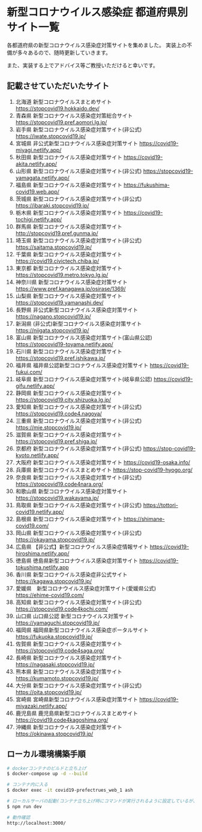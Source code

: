 # 新型コロナウイルス感染症 都道府県別サイト一覧

各都道府県の新型コロナウイルス感染症対策サイトを集めました。
実装上の不備が多々あるので、随時更新していきます。

また、実装する上でアドバイス等ご教授いただけると幸いです。

## 記載させていただいたサイト
1. 北海道 新型コロナウイルスまとめサイト https://stopcovid19.hokkaido.dev/
2. 青森県 新型コロナウイルス感染症対策総合サイト https://stopcovid19.pref.aomori.lg.jp/
3. 岩手県 新型コロナウイルス感染症対策サイト(非公式) https://iwate.stopcovid19.jp/
4. 宮城県 非公式新型コロナウイルス感染症対策サイト https://covid19-miyagi.netlify.app/
5. 秋田県 新型コロナウイルス感染症対策サイト https://covid19-akita.netlify.app/
6. 山形県 新型コロナウイルス感染症対策サイト(非公式) https://stopcovid19-yamagata.netlify.app/
7. 福島県 新型コロナウイルス感染症対策サイト https://fukushima-covid19.web.app/
8. 茨城県 新型コロナウイルス感染症対策サイト(非公式) https://ibaraki.stopcovid19.jp/
9. 栃木県 新型コロナウイルス感染症対策サイト https://covid19-tochigi.netlify.app/
10. 群馬県 新型コロナウイルス感染症対策サイト http://stopcovid19.pref.gunma.jp/
11. 埼玉県 新型コロナウイルス感染症対策サイト(非公式) https://saitama.stopcovid19.jp/
12. 千葉県 新型コロナウイルス感染症対策サイト https://covid19.civictech.chiba.jp/
13. 東京都 新型コロナウイルス感染症対策サイト https://stopcovid19.metro.tokyo.lg.jp/
14. 神奈川県 新型コロナウイルス感染症対策サイト https://www.pref.kanagawa.jp/osirase/1369/
15. 山梨県 新型コロナウイルス感染症対策サイト https://stopcovid19.yamanashi.dev/
16. 長野県 非公式新型コロナウイルス感染症対策サイト https://nagano.stopcovid19.jp/
17. 新潟県 (非公式)新型コロナウイルス感染症対策サイト https://niigata.stopcovid19.jp/
18. 富山県 新型コロナウイルス感染症対策サイト(富山県公認) https://stopcovid19-toyama.netlify.app/
19. 石川県 新型コロナウイルス感染症対策サイト https://stopcovid19.pref.ishikawa.jp/
20. 福井県 福井県公認新型コロナウイルス感染症対策サイト https://covid19-fukui.com/
21. 岐阜県 新型コロナウイルス感染症対策サイト(岐阜県公認) https://covid19-gifu.netlify.app/
22. 静岡県 新型コロナウイルス感染症対策サイト https://stopcovid19.city.shizuoka.lg.jp/
23. 愛知県 新型コロナウイルス感染症対策サイト(非公式) https://stopcovid19.code4.nagoya/
24. 三重県 新型コロナウイルス感染症対策サイト(非公式) https://mie.stopcovid19.jp/
25. 滋賀県 新型コロナウイルス感染症対策サイト https://stopcovid19.pref.shiga.jp/
26. 京都府 新型コロナウイルス感染症対策サイト(非公式) https://stop-covid19-kyoto.netlify.app/
27. 大阪府 新型コロナウイルス感染症対策サイト https://covid19-osaka.info/
28. 兵庫県 新型コロナウイルスまとめサイト https://stop-covid19-hyogo.org/
29. 奈良県 新型コロナウイルス感染症対策サイト(非公式) https://stopcovid19.code4nara.org/
30. 和歌山県 新型コロナウイルス感染症対策サイト https://stopcovid19.wakayama.jp/
31. 鳥取県 新型コロナウイルス感染症対策サイト(非公式) https://tottori-covid19.netlify.app/
32. 島根県 新型コロナウイルス感染症対策サイト https://shimane-covid19.com/
33. 岡山県 新型コロナウイルス感染症対策サイト(非公式) https://okayama.stopcovid19.jp/
34. 広島県 【非公式】新型コロナウイルス感染症情報サイト https://covid19-hiroshima.netlify.app/
35. 徳島県 徳島県新型コロナウイルス感染症対策サイト https://covid19-tokushima.netlify.app
36. 香川県 新型コロナウイルス感染症非公式サイト https://kagawa.stopcovid19.jp/
37. 愛媛県　新型コロナウイルス感染症対策サイト(愛媛県公式)　https://ehime-covid19.com/
38. 高知県 新型コロナウイルス感染症対策サイト(非公式) https://stopcovid19.code4kochi.com/
39. 山口県 山口県公認 新型コロナウイルス対策サイト https://yamaguchi.stopcovid19.jp/
40. 福岡県 福岡県新型コロナウイルス感染症ポータルサイト https://fukuoka.stopcovid19.jp/
41. 佐賀県 新型コロナウイルス感染症対策サイト https://stopcovid19.code4saga.org/
42. 長崎県 新型コロナウイルス感染症対策サイト https://nagasaki.stopcovid19.jp/
43. 熊本県 新型コロナウイルス感染症対策サイト https://kumamoto.stopcovid19.jp/
44. 大分県 新型コロナウイルス感染症対策サイト(非公式) https://oita.stopcovid19.jp/
45. 宮崎県 宮崎県新型コロナウイルス感染症対策サイト https://covid19-miyazaki.netlify.app/
46. 鹿児島県 鹿児島県新型コロナウイルスまとめサイト https://covid19.code4kagoshima.org/
47. 沖縄県 新型コロナウイルス感染症対策サイト https://okinawa.stopcovid19.jp/

## ローカル環境構築手順
```bash
# dockerコンテナのビルドと立ち上げ
$ docker-compose up -d --build

# コンテナ内に入る
$ docker exec -it covid19-prefectrues_web_1 ash

# ローカルサーバの起動(コンテナ立ち上げ時にコマンドが実行されるように設定しているが、動かない場合)
$ npm run dev

# 動作確認
http://localhost:3000/
```
